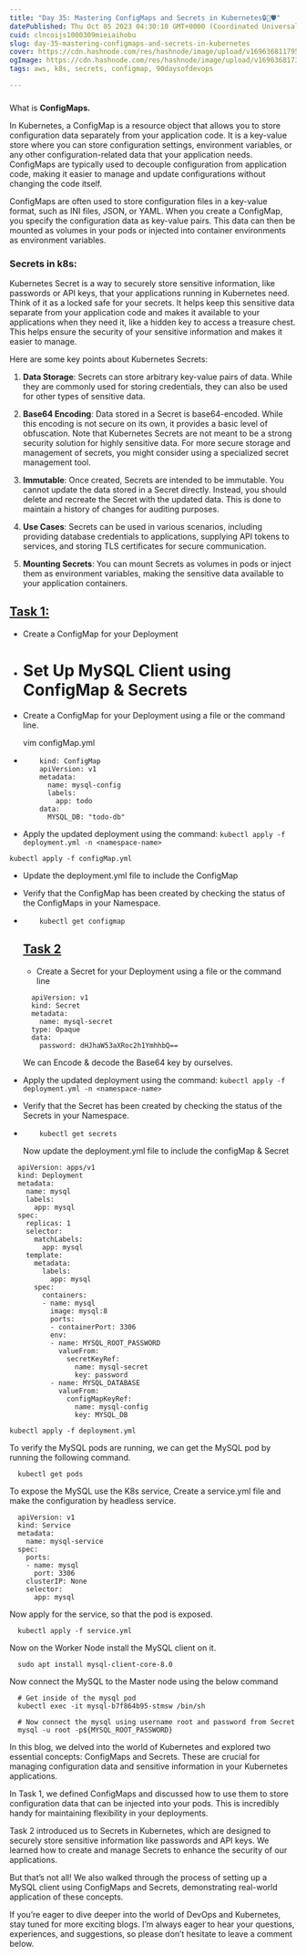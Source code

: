 ```yaml
---
title: "Day 35: Mastering ConfigMaps and Secrets in Kubernetes🔒🔑🛡️"
datePublished: Thu Oct 05 2023 04:30:10 GMT+0000 (Coordinated Universal Time)
cuid: clncoijs1000309mieiaihobu
slug: day-35-mastering-configmaps-and-secrets-in-kubernetes
cover: https://cdn.hashnode.com/res/hashnode/image/upload/v1696368117953/ba47aeef-e5aa-4ba4-98d8-bf6d8bbbf4dc.png
ogImage: https://cdn.hashnode.com/res/hashnode/image/upload/v1696368173285/ae85ac2a-224f-496e-b643-3f09c990544c.png
tags: aws, k8s, secrets, configmap, 90daysofdevops

---
```


###   
What is **ConfigMaps.**

In Kubernetes, a ConfigMap is a resource object that allows you to store configuration data separately from your application code. It is a key-value store where you can store configuration settings, environment variables, or any other configuration-related data that your application needs. ConfigMaps are typically used to decouple configuration from application code, making it easier to manage and update configurations without changing the code itself.

ConfigMaps are often used to store configuration files in a key-value format, such as INI files, JSON, or YAML. When you create a ConfigMap, you specify the configuration data as key-value pairs. This data can then be mounted as volumes in your pods or injected into container environments as environment variables.

### **Secrets in k8s:**

Kubernetes Secret is a way to securely store sensitive information, like passwords or API keys, that your applications running in Kubernetes need. Think of it as a locked safe for your secrets. It helps keep this sensitive data separate from your application code and makes it available to your applications when they need it, like a hidden key to access a treasure chest. This helps ensure the security of your sensitive information and makes it easier to manage.

Here are some key points about Kubernetes Secrets:

1. **Data Storage**: Secrets can store arbitrary key-value pairs of data. While they are commonly used for storing credentials, they can also be used for other types of sensitive data.
    
2. **Base64 Encoding**: Data stored in a Secret is base64-encoded. While this encoding is not secure on its own, it provides a basic level of obfuscation. Note that Kubernetes Secrets are not meant to be a strong security solution for highly sensitive data. For more secure storage and management of secrets, you might consider using a specialized secret management tool.
    
3. **Immutable**: Once created, Secrets are intended to be immutable. You cannot update the data stored in a Secret directly. Instead, you should delete and recreate the Secret with the updated data. This is done to maintain a history of changes for auditing purposes.
    
4. **Use Cases**: Secrets can be used in various scenarios, including providing database credentials to applications, supplying API tokens to services, and storing TLS certificates for secure communication.
    
5. **Mounting Secrets**: You can mount Secrets as volumes in pods or inject them as environment variables, making the sensitive data available to your application containers.
    

## [Task 1:](https://github.com/akashsingh6474/90DaysOfDevOps/blob/master/2023/day35/tasks.md#task-1)

* Create a ConfigMap for your Deployment
    
* # **Set Up MySQL Client using ConfigMap & Secrets**
    
* Create a ConfigMap for your Deployment using a file or the command line.
    
    vim configMap.yml
    
* ```plaintext
      kind: ConfigMap
      apiVersion: v1
      metadata:
        name: mysql-config
        labels:
          app: todo
      data:
        MYSQL_DB: "todo-db"
    ```
    

* Apply the updated deployment using the command: `kubectl apply -f deployment.yml -n <namespace-name>`
    

```plaintext
kubectl apply -f configMap.yml
```

* Update the deployment.yml file to include the ConfigMap
    
* Verify that the ConfigMap has been created by checking the status of the ConfigMaps in your Namespace.
    
* ```plaintext
      kubectl get configmap
    ```
    
    ## [Task 2](https://github.com/akashsingh6474/90DaysOfDevOps/blob/master/2023/day35/tasks.md#task-2)
    
    * Create a Secret for your Deployment using a file or the command line
        
    
    ```plaintext
      apiVersion: v1
      kind: Secret
      metadata:
        name: mysql-secret
      type: Opaque
      data:
        password: dHJhaW53aXRoc2h1YmhhbQ==
    ```
    
    We can Encode & decode the Base64 key by ourselves.
    

* Apply the updated deployment using the command: `kubectl apply -f deployment.yml -n <namespace-name>`
    

* Verify that the Secret has been created by checking the status of the Secrets in your Namespace.
    
* ```plaintext
      kubectl get secrets
    ```
    
    Now update the deployment.yml file to include the configMap & Secret
    

```plaintext
  apiVersion: apps/v1
  kind: Deployment
  metadata:
    name: mysql
    labels:
      app: mysql
  spec:
    replicas: 1
    selector:
      matchLabels:
        app: mysql
    template:
      metadata:
        labels:
          app: mysql
      spec:
        containers:
        - name: mysql
          image: mysql:8
          ports:
          - containerPort: 3306
          env:
          - name: MYSQL_ROOT_PASSWORD
            valueFrom:
              secretKeyRef:
                name: mysql-secret
                key: password
          - name: MYSQL_DATABASE
            valueFrom:
              configMapKeyRef:
                name: mysql-config
                key: MYSQL_DB
```

```plaintext
kubectl apply -f deployment.yml
```

To verify the MySQL pods are running, we can get the MySQL pod by running the following command.

```plaintext
  kubectl get pods
```

To expose the MySQL use the K8s service, Create a service.yml file and make the configuration by headless service.

```plaintext
  apiVersion: v1
  kind: Service
  metadata:
    name: mysql-service
  spec:
    ports:
    - name: mysql
      port: 3306
    clusterIP: None
    selector:
      app: mysql
```

Now apply for the service, so that the pod is exposed.

```plaintext
  kubectl apply -f service.yml
```

Now on the Worker Node install the MySQL client on it.

```plaintext
  sudo apt install mysql-client-core-8.0
```

Now connect the MySQL to the Master node using the below command

```plaintext
  # Get inside of the mysql pod 
  kubectl exec -it mysql-b7f864b95-stmsw /bin/sh

  # Now connect the mysql using username root and password from Secret
  mysql -u root -p${MYSQL_ROOT_PASSWORD}
```

In this blog, we delved into the world of Kubernetes and explored two essential concepts: ConfigMaps and Secrets. These are crucial for managing configuration data and sensitive information in your Kubernetes applications.

In Task 1, we defined ConfigMaps and discussed how to use them to store configuration data that can be injected into your pods. This is incredibly handy for maintaining flexibility in your deployments.

Task 2 introduced us to Secrets in Kubernetes, which are designed to securely store sensitive information like passwords and API keys. We learned how to create and manage Secrets to enhance the security of our applications.

But that’s not all! We also walked through the process of setting up a MySQL client using ConfigMaps and Secrets, demonstrating real-world application of these concepts.

If you’re eager to dive deeper into the world of DevOps and Kubernetes, stay tuned for more exciting blogs. I’m always eager to hear your questions, experiences, and suggestions, so please don’t hesitate to leave a comment below.